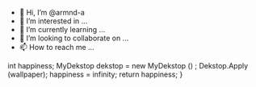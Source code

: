 - 👋 Hi, I’m @armnd-a
- 👀 I’m interested in ...
- 🌱 I’m currently learning ...
- 💞️ I’m looking to collaborate on ...
- 📫 How to reach me ...

int happiness;
MyDekstop dekstop = new MyDekstop () ;
Dekstop.Apply (wallpaper);
happiness = infinity;
return happiness;
}


<!---
armnd-a/armnd-a is a ✨ special ✨ repository because its `README.md` (this file) appears on your GitHub profile.
You can click the Preview link to take a look at your changes.
--->
